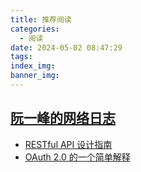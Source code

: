 ```yaml
---
title: 推荐阅读
categories:
  - 阅读
date: 2024-05-02 08:47:29
tags:
index_img:
banner_img:
---
```


## [阮一峰的网络日志](https://www.ruanyifeng.com/blog/)

- [RESTful API 设计指南](https://www.ruanyifeng.com/blog/2014/05/restful_api.html)
- [OAuth 2.0 的一个简单解释](https://www.ruanyifeng.com/blog/2019/04/oauth_design.html)